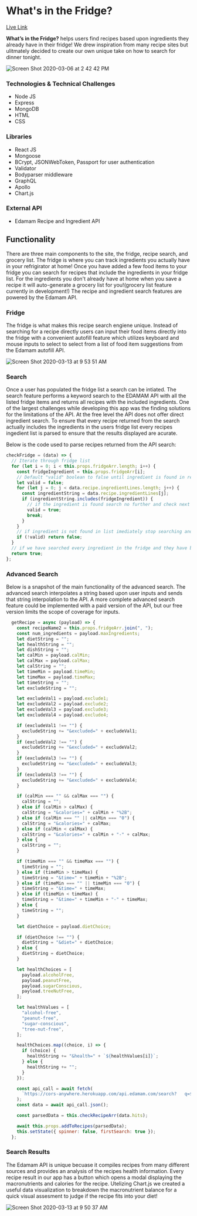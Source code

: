 # What's in the Fridge?

[Live Link](http://whatsinthefridgetonight.herokuapp.com/#/)

**What’s in the Fridge?** helps users find recipes based upon ingredients they already have in their fridge! We drew inspiration from many recipe sites but ulitmately decided to create our own unique take on how to search for dinner tonight.

![Screen Shot 2020-03-06 at 2 42 42 PM](https://user-images.githubusercontent.com/34895686/80053572-1cd5e580-84d2-11ea-9583-93b0ff3368ef.png)

### Technologies & Technical Challenges
* Node JS
* Express
* MongoDB
* HTML
* CSS

### Libraries
* React JS
* Mongoose
* BCrypt, JSONWebToken, Passport for user authentication
* Validator
* Bodyparser middleware
* GraphQL
* Apollo
* Chart.js

### External API
* Edamam Recipe and Ingredient API

## Functionality

There are three main components to the site, the fridge, recipe search, and grocery list. The fridge is where you can track ingredients you actually have in your refrigirator at home! Once you have added a few food items to your fridge you can search for recipes that include the ingredients in your fridge list. For the ingredients you don't already have at home when you save a recipe it will auto-generate a grocery list for you!(grocery list feature currently in development!) The recipe and ingredient search features are powered by the Edamam API.

### Fridge

The fridge is what makes this recipe search engiene unique. Instead of searching for a recipe directly users can input their food items directly into the fridge with a convenient autofill feature which utilizes keyboard and mouse inputs to select to select from a list of food item suggestions from the Edamam autofill API.

![Screen Shot 2020-03-13 at 9 53 51 AM](https://user-images.githubusercontent.com/34895686/80053940-f2385c80-84d2-11ea-99f1-1a25bda5c891.png)


### Search 

Once a user has populated the fridge list a search can be intiated. The search feature performs a keyword search to the EDAMAM API with all the listed fridge items and returns all recipes with the included ingredients. One of the largest challenges while developing this app was the finding solutions for the limitations of the API. At the free level the API does not offer direct ingredient search. To ensure that every recipe returned from the search actually includes the ingredients in the users fridge list every recipes ingedient list is parsed to ensure that the results displayed are acurate. 

Below is the code used to parse recipes returned from the API search:
  ```javascript
  checkFridge = (data) => {
    // Iterate through fridge list
    for (let i = 0; i < this.props.fridgeArr.length; i++) {
      const fridgeIngredient = this.props.fridgeArr[i];
      // Default "valid" boolean to false until ingredient is found in recipe ingredient list
      let valid = false;
      for (let j = 0; j < data.recipe.ingredientLines.length; j++) {
        const ingredientString = data.recipe.ingredientLines[j];
        if (ingredientString.includes(fridgeIngredient)) {
          // if the ingredient is found search no further and check next fridge ingredient
          valid = true;
          break;
        }
      }
      // if ingredient is not found in list imediately stop searching and early return false
      if (!valid) return false;
    }
    // if we have searched every ingredient in the fridge and they have been found return true
    return true;
  };
  ```


### Advanced Search

Below is a snapshot of the main functionality of the advanced search. The advanced search interpolates a string based upon user inputs and sends that string interpolation to the API. A more complete advanced search feature could be implemented with a paid version of the API, but our free version limits the scope of coverage for inputs. 

```javascript
  getRecipe = async (payload) => {
    const recipeName2 = this.props.fridgeArr.join(", ");
    const num_ingredients = payload.maxIngredients;
    let dietString = "";
    let healthString = "";
    let dishString = "";
    let calMin = payload.calMin;
    let calMax = payload.calMax;
    let calString = "";
    let timeMin = payload.timeMin;
    let timeMax = payload.timeMax;
    let timeString = "";
    let excludeString = "";

    let excludeVal1 = payload.exclude1;
    let excludeVal2 = payload.exclude2;
    let excludeVal3 = payload.exclude3;
    let excludeVal4 = payload.exclude4;

    if (excludeVal1 !== "") {
      excludeString += "&excluded=" + excludeVal1;
    }
    if (excludeVal2 !== "") {
      excludeString += "&excluded=" + excludeVal2;
    }
    if (excludeVal3 !== "") {
      excludeString += "&excluded=" + excludeVal3;
    }
    if (excludeVal3 !== "") {
      excludeString += "&excluded=" + excludeVal4;
    }

    if (calMin === "" && calMax === "") {
      calString = "";
    } else if (calMin > calMax) {
      calString = "&calories=" + calMin + "%2B";
    } else if (calMin === "" || calMin === "0") {
      calString = "&calories=" + calMax;
    } else if (calMin < calMax) {
      calString = "&calories=" + calMin + "-" + calMax;
    } else {
      calString = "";
    }

    if (timeMin === "" && timeMax === "") {
      timeString = "";
    } else if (timeMin > timeMax) {
      timeString = "&time=" + timeMin + "%2B";
    } else if (timeMin === "" || timeMin === "0") {
      timeString = "&time=" + timeMax;
    } else if (timeMin < timeMax) {
      timeString = "&time=" + timeMin + "-" + timeMax;
    } else {
      timeString = "";
    }

    let dietChoice = payload.dietChoice;

    if (dietChoice !== "") {
      dietString = "&diet=" + dietChoice;
    } else {
      dietString = dietChoice;
    }

    let healthChoices = [
      payload.alcoholFree,
      payload.peanutFree,
      payload.sugarConscious,
      payload.treeNutFree,
    ];

    let healthValues = [
      "alcohol-free",
      "peanut-free",
      "sugar-conscious",
      "tree-nut-free",
    ];

    healthChoices.map((choice, i) => {
      if (choice) {
        healthString += "&health=" + `${healthValues[i]}`;
      } else {
        healthString += "";
      }
    });

    const api_call = await fetch(
      `https://cors-anywhere.herokuapp.com/api.edamam.com/search?   q=${recipeName2}&app_id=${API_ID}&app_key=${API_KEY}&from=${0}&to=${50}&ingr=${num_ingredients}${dietString}${healthString}${dishString}${calString}${timeString}${excludeString}`
    );
    const data = await api_call.json();

    const parsedData = this.checkRecipeArr(data.hits);

    await this.props.addToRecipes(parsedData);
    this.setState({ spinner: false, firstSearch: true });
  };
  ```

### Search Results

The Edamam API is unique becuase it compiles recipes from many different sources and provides an analysis of the recipes health information. Every recipe result in our app has a button which opens a modal displaying the macronutrients and calories for the recipe. Utelizing Chart.js we created a useful data visualization to breakdown the macronutrient balance for a quick visual assesment to judge if the recipe fits into your diet!

![Screen Shot 2020-03-13 at 9 50 37 AM](https://user-images.githubusercontent.com/34895686/80053895-d765e800-84d2-11ea-8a03-0baccff86cd9.png)





